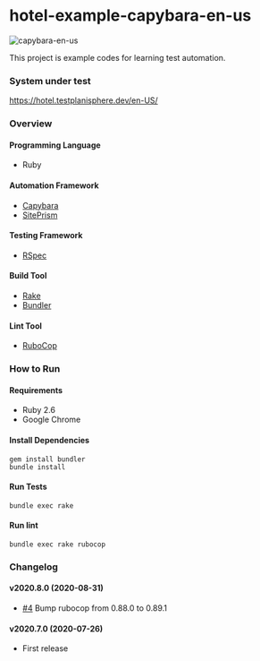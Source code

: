 # hotel-example-capybara-en-us

![capybara-en-us](https://github.com/testplanisphere/hotel-example-capybara-en-us/workflows/capybara-en-us/badge.svg)

This project is example codes for learning test automation.

### System under test

https://hotel.testplanisphere.dev/en-US/

### Overview

#### Programming Language

* Ruby

#### Automation Framework

* [Capybara](https://teamcapybara.github.io/capybara/)
* [SitePrism](https://github.com/site-prism/site_prism)

#### Testing Framework

* [RSpec](https://rspec.info/)

#### Build Tool

* [Rake](https://ruby.github.io/rake/)
* [Bundler](https://bundler.io/)

#### Lint Tool

* [RuboCop](https://docs.rubocop.org/)

### How to Run

#### Requirements

* Ruby 2.6
* Google Chrome

#### Install Dependencies

```
gem install bundler
bundle install
```

#### Run Tests

```
bundle exec rake
```

#### Run lint

```
bundle exec rake rubocop
```

### Changelog

#### v2020.8.0 (2020-08-31)

* [#4](https://github.com/testplanisphere/hotel-example-capybara-en-us/pull/4) Bump rubocop from 0.88.0 to 0.89.1

#### v2020.7.0 (2020-07-26)

* First release
